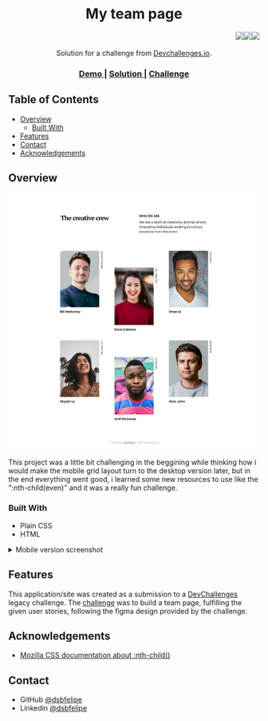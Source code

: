 <!-- Please update value in the {}  -->

<h1 align="center">My team page</h1>
<img align="right" src="https://img.shields.io/badge/CSS3-1572B6?style=for-the-badge&logo=css3&logoColor=white"><img align="right" src="https://img.shields.io/badge/HTML5-E34F26?style=for-the-badge&logo=html5&logoColor=white"> <img align="right" src="https://img.shields.io/badge/firebase-ffca28?style=for-the-badge&logo=firebase&logoColor=black"> 

<br>
<br>

<div align="center">
   Solution for a challenge from  <a href="http://legacy.devchallenges.io" target="_blank">Devchallenges.io</a>.
</div>

<div align="center">
  <h3>
    <a href="https://devchallenges-team-page.web.app/">
      Demo
    </a>
    <span> | </span>
    <a href="https://legacy.devchallenges.io/solutions/rAnfLNYnik5Dp8VL9Uz5">
      Solution
    </a>
    <span> | </span>
    <a href="https://legacy.devchallenges.io/challenges/hhmesazsqgKXrTkYkt0U">
      Challenge
    </a>
  </h3>
</div>

<!-- TABLE OF CONTENTS -->

## Table of Contents

- [Overview](#overview)
  - [Built With](#built-with)
- [Features](#features)
- [Contact](#contact)
- [Acknowledgements](#acknowledgements)

<!-- OVERVIEW -->

## Overview

![screenshot](/screenshots/desktop.png)

This project was a little bit challenging in the beggining while thinking how i would make the mobile grid layout turn to the desktop version later, but in the end everything went good, i learned some new resources to use like the ":nth-child(even)" and it was a really fun challenge.

### Built With

<!-- This section should list any major frameworks that you built your project using. Here are a few examples.-->

- Plain CSS
- HTML


<details>
<summary>Mobile version screenshot</summary>
<br>
<div display=flex>

  ![Mobile screenshot](/screenshots/mobile.png)<br>
  Screenshot for the mobile version

</div>
</details>

## Features

<!-- List the features of your application or follow the template. Don't share the figma file here :) -->

This application/site was created as a submission to a [DevChallenges](https://devchallenges.io/challenges) legacy challenge. The [challenge](https://legacy.devchallenges.io/challenges/wBunSb7FPrIepJZAg0sY) was to build a team page, fulfilling the given user stories, following the figma design provided by the challenge.


## Acknowledgements

<!-- This section should list any articles or add-ons/plugins that helps you to complete the project. This is optional but it will help you in the future. For example -->

- [Mozilla CSS documentation about :nth-child()](https://developer.mozilla.org/en-US/docs/Web/CSS/:nth-child)

## Contact

<!-- - Website [your-website.com](https://{your-web-site-link}) -->
- GitHub [@dsbfelipe](https://github.com/dsbfelipe)
- Linkedin [@dsbfelipe](https://www.linkedin.com/in/dsbfelipe/)